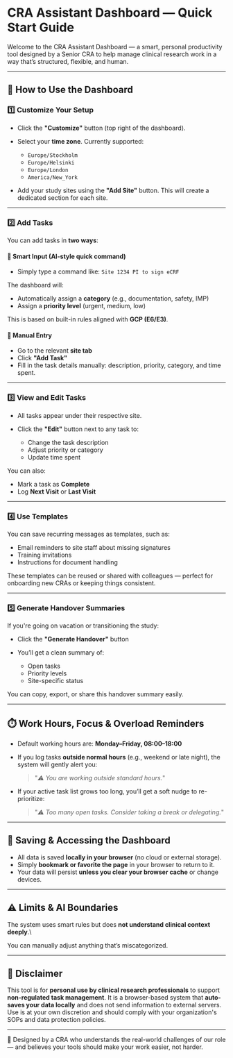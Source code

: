 # CRA Assistant Dashboard — Quick Start Guide

Welcome to the CRA Assistant Dashboard — a smart, personal productivity tool designed by a Senior CRA to help manage clinical research work in a way that’s structured, flexible, and human.

---

## 🚀 How to Use the Dashboard

### 1️⃣ Customize Your Setup

* Click the **"Customize"** button (top right of the dashboard).
* Select your **time zone**. Currently supported:

  * `Europe/Stockholm`
  * `Europe/Helsinki`
  * `Europe/London`
  * `America/New_York`
* Add your study sites using the **"Add Site"** button. This will create a dedicated section for each site.

---

### 2️⃣ Add Tasks

You can add tasks in **two ways**:

#### 🔹 Smart Input (AI-style quick command)

* Simply type a command like:
  `Site 1234 PI to sign eCRF`

The dashboard will:

* Automatically assign a **category** (e.g., documentation, safety, IMP)
* Assign a **priority level** (urgent, medium, low)

This is based on built-in rules aligned with **GCP (E6/E3)**.

#### 🔹 Manual Entry

* Go to the relevant **site tab**
* Click **"Add Task"**
* Fill in the task details manually: description, priority, category, and time spent.

---

### 3️⃣ View and Edit Tasks

* All tasks appear under their respective site.
* Click the **"Edit"** button next to any task to:

  * Change the task description
  * Adjust priority or category
  * Update time spent

You can also:

* Mark a task as **Complete**
* Log **Next Visit** or **Last Visit**

---

### 4️⃣ Use Templates

You can save recurring messages as templates, such as:

* Email reminders to site staff about missing signatures
* Training invitations
* Instructions for document handling

These templates can be reused or shared with colleagues — perfect for onboarding new CRAs or keeping things consistent.

---

### 5️⃣ Generate Handover Summaries

If you're going on vacation or transitioning the study:

* Click the **"Generate Handover"** button
* You’ll get a clean summary of:

  * Open tasks
  * Priority levels
  * Site-specific status

You can copy, export, or share this handover summary easily.

---

## ⏱️ Work Hours, Focus & Overload Reminders

* Default working hours are: **Monday–Friday, 08:00–18:00**

* If you log tasks **outside normal hours** (e.g., weekend or late night), the system will gently alert you:

  > "*⚠️ You are working outside standard hours.*"

* If your active task list grows too long, you’ll get a soft nudge to re-prioritize:

  > "*⚠️ Too many open tasks. Consider taking a break or delegating.*"

---

## 💾 Saving & Accessing the Dashboard

* All data is saved **locally in your browser** (no cloud or external storage).
* Simply **bookmark or favorite the page** in your browser to return to it.
* Your data will persist **unless you clear your browser cache** or change devices.

---

## ⚠️ Limits & AI Boundaries

The system uses smart rules but does **not understand clinical context deeply**.\\

You can manually adjust anything that’s miscategorized.

---

## 🔐 Disclaimer

This tool is for **personal use by clinical research professionals** to support **non-regulated task management**.
It is a browser-based system that **auto-saves your data locally** and does not send information to external servers.
Use is at your own discretion and should comply with your organization's SOPs and data protection policies.

---

🧠 Designed by a CRA who understands the real-world challenges of our role — and believes your tools should make your work easier, not harder.
